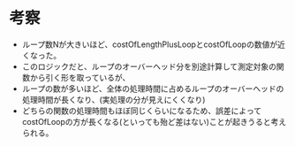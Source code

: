 # 考察

- ループ数Nが大きいほど、costOfLengthPlusLoopとcostOfLoopの数値が近くなった。
- このロジックだと、ループのオーバーヘッド分を別途計算して測定対象の関数から引く形を取っているが、
- ループの数が多いほど、全体の処理時間に占めるループのオーバーヘッドの処理時間が長くなり、(実処理の分が見えにくくなり)
- どちらの関数の処理時間もほぼ同じくらいになるため、誤差によってcostOfLoopの方が長くなる(といっても殆ど差はない)ことが起きうると考えられる。
